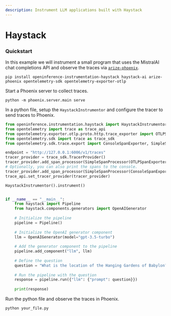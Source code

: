 ```yaml
---
description: Instrument LLM applications built with Haystack
---
```


# Haystack

### Quickstart

In this example we will instrument a small program that uses the MistralAI chat completions API and observe the traces via [`arize-phoenix`](https://github.com/Arize-ai/phoenix).

```
pip install openinference-instrumentation-haystack haystack-ai arize-phoenix opentelemetry-sdk opentelemetry-exporter-otlp
```

Start a Phoenix server to collect traces.

```
python -m phoenix.server.main serve
```

In a python file, setup the `HaystackInstrumentor` and configure the tracer to send traces to Phoenix.

```python
from openinference.instrumentation.haystack import HaystackInstrumentor
from opentelemetry import trace as trace_api
from opentelemetry.exporter.otlp.proto.http.trace_exporter import OTLPSpanExporter
from opentelemetry.sdk import trace as trace_sdk
from opentelemetry.sdk.trace.export import ConsoleSpanExporter, SimpleSpanProcessor

endpoint = "http://127.0.0.1:6006/v1/traces"
tracer_provider = trace_sdk.TracerProvider()
tracer_provider.add_span_processor(SimpleSpanProcessor(OTLPSpanExporter(endpoint)))
# Optionally, you can also print the spans to the console.
tracer_provider.add_span_processor(SimpleSpanProcessor(ConsoleSpanExporter()))
trace_api.set_tracer_provider(tracer_provider)

HaystackInstrumentor().instrument()


if __name__ == "__main__":
    from haystack import Pipeline
    from haystack.components.generators import OpenAIGenerator
    
    # Initialize the pipeline
    pipeline = Pipeline()
    
    # Initialize the OpenAI generator component
    llm = OpenAIGenerator(model="gpt-3.5-turbo")
    
    # Add the generator component to the pipeline
    pipeline.add_component("llm", llm)
    
    # Define the question
    question = "What is the location of the Hanging Gardens of Babylon?"
    
    # Run the pipeline with the question
    response = pipeline.run({"llm": {"prompt": question}})
    
    print(response)

```

Run the python file and observe the traces in Phoenix.

```
python your_file.py
```

